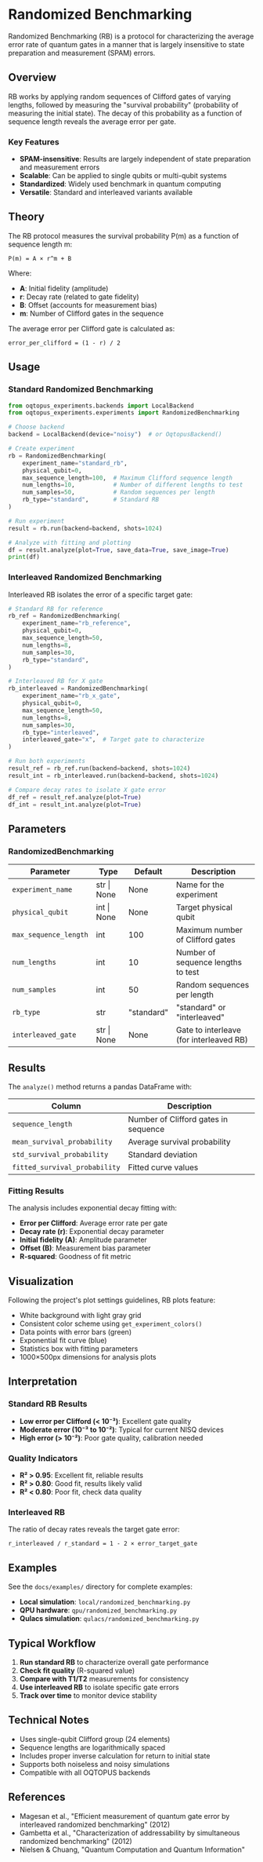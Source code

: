 # Randomized Benchmarking

Randomized Benchmarking (RB) is a protocol for characterizing the average error rate of quantum gates in a manner that is largely insensitive to state preparation and measurement (SPAM) errors.

## Overview

RB works by applying random sequences of Clifford gates of varying lengths, followed by measuring the "survival probability" (probability of measuring the initial state). The decay of this probability as a function of sequence length reveals the average error per gate.

### Key Features

- **SPAM-insensitive**: Results are largely independent of state preparation and measurement errors
- **Scalable**: Can be applied to single qubits or multi-qubit systems  
- **Standardized**: Widely used benchmark in quantum computing
- **Versatile**: Standard and interleaved variants available

## Theory

The RB protocol measures the survival probability P(m) as a function of sequence length m:

```
P(m) = A × r^m + B
```

Where:
- **A**: Initial fidelity (amplitude)
- **r**: Decay rate (related to gate fidelity)
- **B**: Offset (accounts for measurement bias)
- **m**: Number of Clifford gates in the sequence

The average error per Clifford gate is calculated as:
```
error_per_clifford = (1 - r) / 2
```

## Usage

### Standard Randomized Benchmarking

```python
from oqtopus_experiments.backends import LocalBackend
from oqtopus_experiments.experiments import RandomizedBenchmarking

# Choose backend
backend = LocalBackend(device="noisy")  # or OqtopusBackend()

# Create experiment
rb = RandomizedBenchmarking(
    experiment_name="standard_rb",
    physical_qubit=0,
    max_sequence_length=100,  # Maximum Clifford sequence length
    num_lengths=10,           # Number of different lengths to test
    num_samples=50,           # Random sequences per length
    rb_type="standard",       # Standard RB
)

# Run experiment
result = rb.run(backend=backend, shots=1024)

# Analyze with fitting and plotting
df = result.analyze(plot=True, save_data=True, save_image=True)
print(df)
```

### Interleaved Randomized Benchmarking

Interleaved RB isolates the error of a specific target gate:

```python
# Standard RB for reference
rb_ref = RandomizedBenchmarking(
    experiment_name="rb_reference",
    physical_qubit=0,
    max_sequence_length=50,
    num_lengths=8,
    num_samples=30,
    rb_type="standard",
)

# Interleaved RB for X gate
rb_interleaved = RandomizedBenchmarking(
    experiment_name="rb_x_gate", 
    physical_qubit=0,
    max_sequence_length=50,
    num_lengths=8,
    num_samples=30,
    rb_type="interleaved",
    interleaved_gate="x",  # Target gate to characterize
)

# Run both experiments
result_ref = rb_ref.run(backend=backend, shots=1024)
result_int = rb_interleaved.run(backend=backend, shots=1024)

# Compare decay rates to isolate X gate error
df_ref = result_ref.analyze(plot=True)
df_int = result_int.analyze(plot=True)
```

## Parameters

### RandomizedBenchmarking

| Parameter | Type | Default | Description |
|-----------|------|---------|-------------|
| `experiment_name` | str \| None | None | Name for the experiment |
| `physical_qubit` | int \| None | None | Target physical qubit |
| `max_sequence_length` | int | 100 | Maximum number of Clifford gates |
| `num_lengths` | int | 10 | Number of sequence lengths to test |
| `num_samples` | int | 50 | Random sequences per length |
| `rb_type` | str | "standard" | "standard" or "interleaved" |
| `interleaved_gate` | str \| None | None | Gate to interleave (for interleaved RB) |

## Results

The `analyze()` method returns a pandas DataFrame with:

| Column | Description |
|--------|-------------|
| `sequence_length` | Number of Clifford gates in sequence |
| `mean_survival_probability` | Average survival probability |
| `std_survival_probability` | Standard deviation |
| `fitted_survival_probability` | Fitted curve values |

### Fitting Results

The analysis includes exponential decay fitting with:

- **Error per Clifford**: Average error rate per gate
- **Decay rate (r)**: Exponential decay parameter  
- **Initial fidelity (A)**: Amplitude parameter
- **Offset (B)**: Measurement bias parameter
- **R-squared**: Goodness of fit metric

## Visualization

Following the project's plot settings guidelines, RB plots feature:

- White background with light gray grid
- Consistent color scheme using `get_experiment_colors()`
- Data points with error bars (green)
- Exponential fit curve (blue)
- Statistics box with fitting parameters
- 1000×500px dimensions for analysis plots

## Interpretation

### Standard RB Results

- **Low error per Clifford (< 10⁻³)**: Excellent gate quality
- **Moderate error (10⁻³ to 10⁻²)**: Typical for current NISQ devices
- **High error (> 10⁻²)**: Poor gate quality, calibration needed

### Quality Indicators

- **R² > 0.95**: Excellent fit, reliable results
- **R² > 0.80**: Good fit, results likely valid
- **R² < 0.80**: Poor fit, check data quality

### Interleaved RB

The ratio of decay rates reveals the target gate error:
```
r_interleaved / r_standard = 1 - 2 × error_target_gate
```

## Examples

See the `docs/examples/` directory for complete examples:

- **Local simulation**: `local/randomized_benchmarking.py`
- **QPU hardware**: `qpu/randomized_benchmarking.py`
- **Qulacs simulation**: `qulacs/randomized_benchmarking.py`

## Typical Workflow

1. **Run standard RB** to characterize overall gate performance
2. **Check fit quality** (R-squared value)
3. **Compare with T1/T2** measurements for consistency  
4. **Use interleaved RB** to isolate specific gate errors
5. **Track over time** to monitor device stability

## Technical Notes

- Uses single-qubit Clifford group (24 elements)
- Sequence lengths are logarithmically spaced
- Includes proper inverse calculation for return to initial state
- Supports both noiseless and noisy simulations
- Compatible with all OQTOPUS backends

## References

- Magesan et al., "Efficient measurement of quantum gate error by interleaved randomized benchmarking" (2012)
- Gambetta et al., "Characterization of addressability by simultaneous randomized benchmarking" (2012)
- Nielsen & Chuang, "Quantum Computation and Quantum Information"